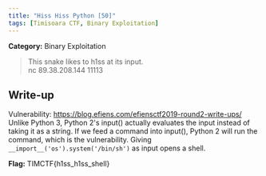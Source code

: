 ```yaml
---
title: "Hiss Hiss Python [50]"
tags: [Timisoara CTF, Binary Exploitation]
--- 
```


**Category:** Binary Exploitation 

> This snake likes to h1ss at its input.  
nc 89.38.208.144 11113

## Write-up
Vulnerability: https://blog.efiens.com/efiensctf2019-round2-write-ups/  
Unlike Python 3, Python 2's input() actually evaluates the input instead of taking it as a string. If we feed a command into input(), Python 2 will run the command, which is the vulnerability.
Giving `__import__('os').system('/bin/sh')` as input opens a shell.

**Flag:** TIMCTF{h1ss_h1ss_shell}